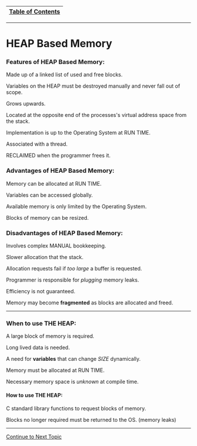|[Table of Contents](/00-Table-of-Contents.md)|
|---|

---

# HEAP Based Memory


### Features of HEAP Based Memory:

Made up of a linked list of used and free blocks.

Variables on the HEAP must be destroyed manually and never fall out of scope.

Grows upwards.

Located at the opposite end of the processes's virtual address space from the stack.

Implementation is up to the Operating System at RUN TIME.

Associated with a thread.

RECLAIMED when the programmer frees it.

### Advantages of HEAP Based Memory:

Memory can be allocated at RUN TIME.

Variables can be accessed globally.

Available memory is only limited by the Operating System.

Blocks of memory can be resized.

### Disadvantages of HEAP Based Memory:

Involves complex MANUAL bookkeeping.

Slower allocation that the stack.

Allocation requests fail if *too large* a buffer is requested.

Programmer is responsible for *plugging* memory leaks.

Efficiency is not guaranteed.

Memory may become **fragmented** as blocks are allocated and freed.

---
### When to use THE HEAP:

A large block of memory is required.

Long lived data is needed.

A need for **variables** that can change *SIZE* dynamically.

Memory must be allocated at RUN TIME.

Necessary memory space is *unknown* at compile time.

#### How to use THE HEAP:

C standard library functions to request blocks of memory.

Blocks no longer required must be returned to the OS. (memory leaks)
 
--- 
<a href="https://github.com/CyberTrainingUSAF/05-C-Programming/blob/master/13_Memory_Management/04_c_standard_lib.md" rel="Continue to Next Topic"> Continue to Next Topic </a>
